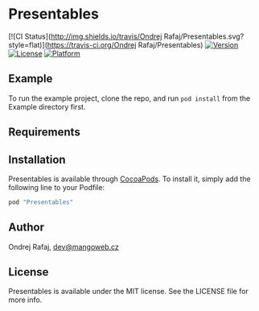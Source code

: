 # Presentables

[![CI Status](http://img.shields.io/travis/Ondrej Rafaj/Presentables.svg?style=flat)](https://travis-ci.org/Ondrej Rafaj/Presentables)
[![Version](https://img.shields.io/cocoapods/v/Presentables.svg?style=flat)](http://cocoapods.org/pods/Presentables)
[![License](https://img.shields.io/cocoapods/l/Presentables.svg?style=flat)](http://cocoapods.org/pods/Presentables)
[![Platform](https://img.shields.io/cocoapods/p/Presentables.svg?style=flat)](http://cocoapods.org/pods/Presentables)

## Example

To run the example project, clone the repo, and run `pod install` from the Example directory first.

## Requirements

## Installation

Presentables is available through [CocoaPods](http://cocoapods.org). To install
it, simply add the following line to your Podfile:

```ruby
pod "Presentables"
```

## Author

Ondrej Rafaj, dev@mangoweb.cz

## License

Presentables is available under the MIT license. See the LICENSE file for more info.
